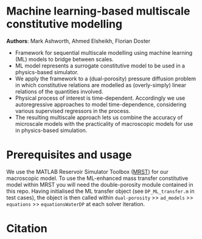 # Machine learning-based multiscale constitutive modelling

**Authors**: Mark Ashworth, Ahmed Elsheikh, Florian Doster
* Framework for sequential multiscale modelling using machine learning (ML) models to bridge between scales.
* ML model represents a surrogate constitutive model to be used in a physics-based simulator.
* We apply the framework to a (dual-porosity) pressure diffusion problem in which constitutive relations are modelled as (overly-simply) linear relations of the quantities involved.
* Physical process of interest is time-dependent. Accordingly we use autoregressive approaches to model time-dependence, considering various supervised regressors in the process. 
* The resulting multiscale approach lets us combine the accuracy of microscale models with the practicality of macroscopic models for use in physics-based simulation. 

# Prerequisites and usage 
We use the MATLAB Reservoir Simulator Toolbox ([MRST](https://www.sintef.no/projectweb/mrst/)) for our macroscopic model. To use the ML-enhanced mass transfer constitutive model within MRST you will need the double-porosity module contained in this repo. Having initialised the ML transfer object (see ```DP_ML_transfer.m``` in test cases), the object is then called within ```dual-porosity``` >> ```ad_models``` >> ```equations``` >> ```equationsWaterDP``` at each solver iteration. 

# Citation



